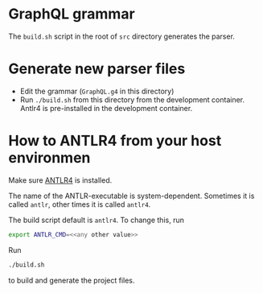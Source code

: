 # GraphQL grammar

The ```build.sh``` script in the root of ```src``` directory generates the parser.


# Generate new parser files
- Edit the grammar (`GraphQL.g4` in this directory)
- Run `./build.sh` from this directory from the development container. Antlr4 is pre-installed in the development container.

# How to ANTLR4 from your host environmen
Make sure [ANTLR4](https://www.antlr.org) is installed.

The name of the ANTLR-executable is system-dependent. Sometimes it is called ```antlr```, other times it is called ```antlr4```.

The build script default is ```antlr4```. To change this, run

```bash
export ANTLR_CMD=<<any other value>>
```

Run

```bash
./build.sh
```

to build and generate the project files.
